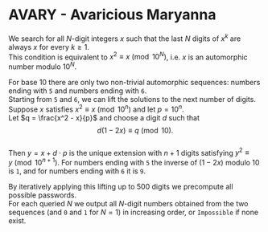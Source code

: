 # AVARY - Avaricious Maryanna

We search for all $N$-digit integers $x$ such that the last $N$ digits of $x^k$ are always $x$ for every $k \ge 1$.  
This condition is equivalent to $x^2 \equiv x \pmod{10^N}$, i.e. $x$ is an automorphic number modulo $10^N$.

For base $10$ there are only two non-trivial automorphic sequences: numbers ending with `5` and numbers ending with `6`.  
Starting from `5` and `6`, we can lift the solutions to the next number of digits.  
Suppose $x$ satisfies $x^2 \equiv x \pmod{10^n}$ and let $p=10^n$.  
Let $q = \frac{x^2 - x}{p}$ and choose a digit $d$ such that
$$d(1-2x) \equiv q \pmod{10}.$$  
Then $y = x + d \cdot p$ is the unique extension with $n+1$ digits satisfying $y^2 \equiv y \pmod{10^{n+1}}$.
For numbers ending with `5` the inverse of $(1-2x)$ modulo $10$ is `1`, and for numbers ending with `6` it is `9`.

By iteratively applying this lifting up to $500$ digits we precompute all possible passwords.  
For each queried $N$ we output all $N$-digit numbers obtained from the two sequences (and `0` and `1` for $N=1$) in increasing order, or `Impossible` if none exist.
